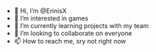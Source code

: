 - 👋 Hi, I’m @ErinisX
- 👀 I’m interested in games
- 🌱 I’m currently learning projects with my team
- 💞️ I’m looking to collaborate on everyone
- 📫 How to reach me, sry not right now

<!---
ErinisX/ErinisX is a ✨ special ✨ repository because its `README.md` (this file) appears on your GitHub profile.
You can click the Preview link to take a look at your changes.
--->
